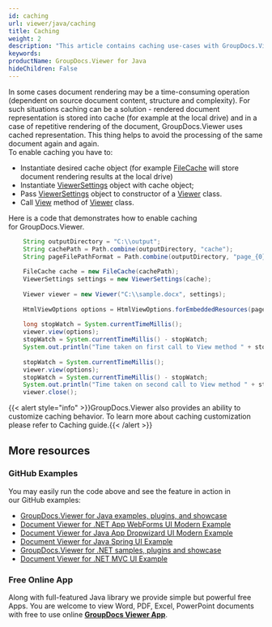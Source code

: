 ```yaml
---
id: caching
url: viewer/java/caching
title: Caching
weight: 2
description: "This article contains caching use-cases with GroupDocs.Viewer within your Java applications."
keywords: 
productName: GroupDocs.Viewer for Java
hideChildren: False
---
```

In some cases document rendering may be a time-consuming operation (dependent on source document content, structure and complexity). For such situations caching can be a solution - rendered document representation is stored into cache (for example at the local drive) and in a case of repetitive rendering of the document, GroupDocs.Viewer uses cached representation. This thing helps to avoid the processing of the same document again and again.  
To enable caching you have to:

*   Instantiate desired cache object (for example [FileCache](https://apireference.groupdocs.com/java/viewer/groupdocs.viewer.caching/filecache) will store document rendering results at the local drive)
*   Instantiate [ViewerSettings](https://apireference.groupdocs.com/java/viewer/groupdocs.viewer/viewersettings) object with cache object;
*   Pass [ViewerSettings](https://apireference.groupdocs.com/java/viewer/groupdocs.viewer/viewersettings) object to constructor of a [Viewer](https://apireference.groupdocs.com/java/viewer/groupdocs.viewer/viewer) class.
*   Call [View](https://apireference.groupdocs.com/java/viewer/groupdocs.viewer/viewer/methods/view) method of [Viewer](https://apireference.groupdocs.com/java/viewer/groupdocs.viewer/viewer) class.

Here is a code that demonstrates how to enable caching for GroupDocs.Viewer. 

```java
    String outputDirectory = "C:\\output";
    String cachePath = Path.combine(outputDirectory, "cache");
    String pageFilePathFormat = Path.combine(outputDirectory, "page_{0}.html");
    
    FileCache cache = new FileCache(cachePath);
    ViewerSettings settings = new ViewerSettings(cache);
    
    Viewer viewer = new Viewer("C:\\sample.docx", settings);
    
    HtmlViewOptions options = HtmlViewOptions.forEmbeddedResources(pageFilePathFormat);
    
    long stopWatch = System.currentTimeMillis();
    viewer.view(options);
    stopWatch = System.currentTimeMillis() - stopWatch;
    System.out.println("Time taken on first call to View method " + stopWatch + " (ms).");
    
    stopWatch = System.currentTimeMillis();
    viewer.view(options);
    stopWatch = System.currentTimeMillis() - stopWatch;
    System.out.println("Time taken on second call to View method " + stopWatch + " (ms).");
    viewer.close();
```

{{< alert style="info" >}}GroupDocs.Viewer also provides an ability to customize caching behavior. To learn more about caching customization please refer to Caching guide.{{< /alert >}}

## More resources
### GitHub Examples
You may easily run the code above and see the feature in action in our GitHub examples:
*   [GroupDocs.Viewer for Java examples, plugins, and showcase](https://github.com/groupdocs-viewer/GroupDocs.Viewer-for-Java)
*   [Document Viewer for .NET App WebForms UI Modern Example](https://github.com/groupdocs-viewer/GroupDocs.Viewer-for-Java-WebForms)    
*   [Document Viewer for Java App Dropwizard UI Modern Example](https://github.com/groupdocs-viewer/GroupDocs.Viewer-for-Java-Dropwizard)    
*   [Document Viewer for Java Spring UI Example](https://github.com/groupdocs-viewer/GroupDocs.Viewer-for-Java-Spring)
*   [GroupDocs.Viewer for .NET samples, plugins and showcase](https://github.com/groupdocs-viewer/GroupDocs.Viewer-for-.NET)
*   [Document Viewer for .NET MVC UI Example](https://github.com/groupdocs-viewer/GroupDocs.Viewer-for-Java-MVC)     

### Free Online App
Along with full-featured Java library we provide simple but powerful free Apps.
You are welcome to view Word, PDF, Excel, PowerPoint documents with free to use online **[GroupDocs Viewer App](https://products.groupdocs.app/viewer)**.